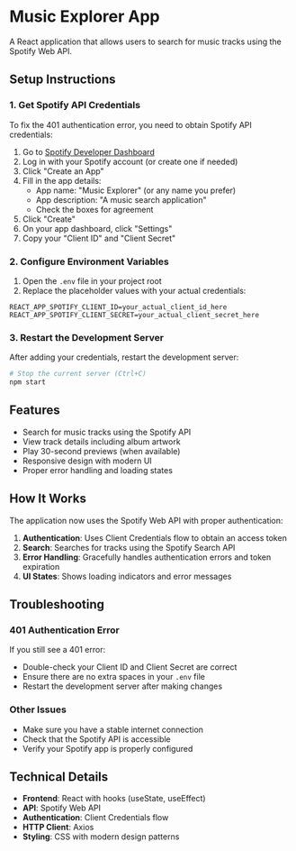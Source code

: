 # Music Explorer App

A React application that allows users to search for music tracks using the Spotify Web API.

## Setup Instructions

### 1. Get Spotify API Credentials

To fix the 401 authentication error, you need to obtain Spotify API credentials:

1. Go to [Spotify Developer Dashboard](https://developer.spotify.com/dashboard)
2. Log in with your Spotify account (or create one if needed)
3. Click "Create an App"
4. Fill in the app details:
   - App name: "Music Explorer" (or any name you prefer)
   - App description: "A music search application"
   - Check the boxes for agreement
5. Click "Create"
6. On your app dashboard, click "Settings"
7. Copy your "Client ID" and "Client Secret"

### 2. Configure Environment Variables

1. Open the `.env` file in your project root
2. Replace the placeholder values with your actual credentials:

```
REACT_APP_SPOTIFY_CLIENT_ID=your_actual_client_id_here
REACT_APP_SPOTIFY_CLIENT_SECRET=your_actual_client_secret_here
```

### 3. Restart the Development Server

After adding your credentials, restart the development server:

```bash
# Stop the current server (Ctrl+C)
npm start
```

## Features

- Search for music tracks using the Spotify API
- View track details including album artwork
- Play 30-second previews (when available)
- Responsive design with modern UI
- Proper error handling and loading states

## How It Works

The application now uses the Spotify Web API with proper authentication:

1. **Authentication**: Uses Client Credentials flow to obtain an access token
2. **Search**: Searches for tracks using the Spotify Search API
3. **Error Handling**: Gracefully handles authentication errors and token expiration
4. **UI States**: Shows loading indicators and error messages

## Troubleshooting

### 401 Authentication Error
If you still see a 401 error:
- Double-check your Client ID and Client Secret are correct
- Ensure there are no extra spaces in your `.env` file
- Restart the development server after making changes

### Other Issues
- Make sure you have a stable internet connection
- Check that the Spotify API is accessible
- Verify your Spotify app is properly configured

## Technical Details

- **Frontend**: React with hooks (useState, useEffect)
- **API**: Spotify Web API
- **Authentication**: Client Credentials flow
- **HTTP Client**: Axios
- **Styling**: CSS with modern design patterns

